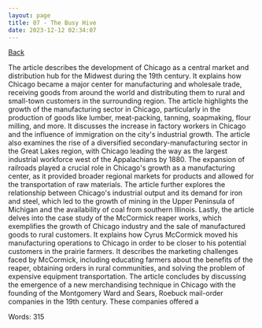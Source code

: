 ```yaml
---
layout: page
title: 07 - The Busy Hive
date: 2023-12-12 02:34:07
---
```


[Back](./)


The article describes the development of Chicago as a central market and distribution hub for the Midwest during the 19th century. It explains how Chicago became a major center for manufacturing and wholesale trade, receiving goods from around the world and distributing them to rural and small-town customers in the surrounding region. The article highlights the growth of the manufacturing sector in Chicago, particularly in the production of goods like lumber, meat-packing, tanning, soapmaking, flour milling, and more. It discusses the increase in factory workers in Chicago and the influence of immigration on the city's industrial growth. The article also examines the rise of a diversified secondary-manufacturing sector in the Great Lakes region, with Chicago leading the way as the largest industrial workforce west of the Appalachians by 1880. The expansion of railroads played a crucial role in Chicago's growth as a manufacturing center, as it provided broader regional markets for products and allowed for the transportation of raw materials. The article further explores the relationship between Chicago's industrial output and its demand for iron and steel, which led to the growth of mining in the Upper Peninsula of Michigan and the availability of coal from southern Illinois. Lastly, the article delves into the case study of the McCormick reaper works, which exemplifies the growth of Chicago industry and the sale of manufactured goods to rural customers. It explains how Cyrus McCormick moved his manufacturing operations to Chicago in order to be closer to his potential customers in the prairie farmers. It describes the marketing challenges faced by McCormick, including educating farmers about the benefits of the reaper, obtaining orders in rural communities, and solving the problem of expensive equipment transportation. The article concludes by discussing the emergence of a new merchandising technique in Chicago with the founding of the Montgomery Ward and Sears, Roebuck mail-order companies in the 19th century. These companies offered a

Words: 315